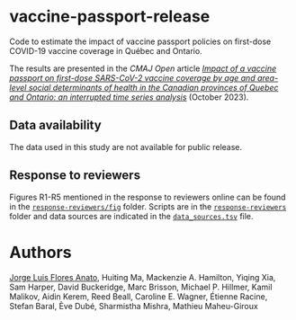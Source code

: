 # vaccine-passport-release
Code to estimate the impact of vaccine passport policies on first-dose COVID-19 vaccine coverage in Québec and Ontario.

The results are presented in the _CMAJ Open_ article _[Impact of a vaccine passport on first-dose SARS-CoV-2 vaccine coverage by age and area-level social determinants of health in the Canadian provinces of Quebec and Ontario: an interrupted time series analysis](https://www.cmajopen.ca/content/11/5/E995)_ (October 2023).

## Data availability
The data used in this study are not available for public release.

## Response to reviewers

Figures R1-R5 mentioned in the response to reviewers online can be found in the [`response-reviewers/fig`](response-reviewers/fig) folder. Scripts are in the [`response-reviewers`](response-reviewers) folder and data sources are indicated in the [`data_sources.tsv`](response-reviewers/data_sources.tsv) file. 

# Authors
[Jorge Luis Flores Anato](https://github.com/jl-flores), Huiting Ma, Mackenzie A. Hamilton, Yiqing Xia, Sam Harper, David Buckeridge, Marc Brisson, Michael P. Hillmer, Kamil Malikov, Aidin Kerem, Reed Beall, Caroline E. Wagner, Étienne Racine, Stefan Baral, Ève Dubé, Sharmistha Mishra, Mathieu Maheu-Giroux
